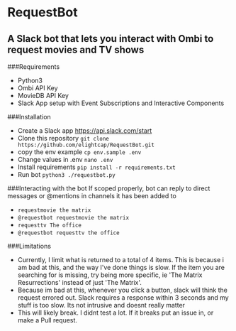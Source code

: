 # RequestBot

## A Slack bot that lets you interact with Ombi to request movies and TV shows

###Requirements

* Python3
* Ombi API Key
* MovieDB API Key
* Slack App setup with Event Subscriptions and Interactive Components

###Installation
* Create a Slack app https://api.slack.com/start
* Clone this repository `git clone https://github.com/elightcap/RequestBot.git`
* copy the env example `cp env.sample .env`
* Change values in .env `nano .env`
* Install requirements `pip install -r requirements.txt`
* Run bot `python3 ./requestbot.py`

###Interacting with the bot
If scoped properly, bot can reply to direct messages or @mentions in channels it has been added to

* `requestmovie the matrix`
* `@requestbot requestmovie the matrix`
* `requesttv The office`
* `@requestbot requesttv the office`

###Limitations
* Currently, I limit what is returned to a total of 4 items.  This is because i am bad at this, and the way I've done things is slow.  If the item you are searching for is missing, try being more specific, ie 'The Matrix Resurrections' instead of just 'The Matrix'.
* Because im bad at this, whenever you click a button, slack will think the request errored out.  Slack requires a response within 3 seconds and my stuff is too slow.  Its not intrusive and doesnt really matter
* This will likely break.  I didnt test a lot.  If it breaks put an issue in, or make a Pull request.
